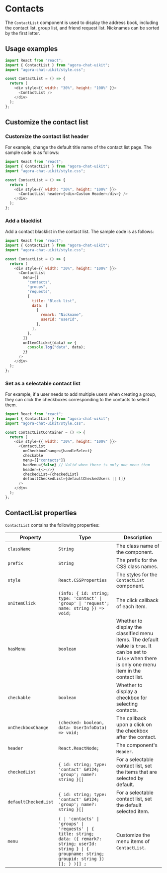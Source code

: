# Contacts

The `ContactList` component is used to display the address book, including the contact list, group list, and friend request list. Nicknames can be sorted by the first letter.

## Usage examples

```javascript
import React from "react";
import { ContactList } from "agora-chat-uikit";
import "agora-chat-uikit/style.css";

const ContactList = () => {
  return (
    <div style={{ width: "30%", height: "100%" }}>
      <ContactList />
    </div>
  );
};
```

## Customize the contact list

### Customize the contact list header

For example, change the default title name of the contact list page. The sample code is as follows:

```javascript
import React from "react";
import { ContactList } from "agora-chat-uikit";
import "agora-chat-uikit/style.css";

const ContactList = () => {
  return (
    <div style={{ width: "30%", height: "100%" }}>
      <ContactList header={<div>Custom Header</div>} />
    </div>
  );
};
```

### Add a blacklist 

Add a contact blacklist in the contact list. The sample code is as follows:

```javascript
import React from "react";
import { ContactList } from "agora-chat-uikit";
import "agora-chat-uikit/style.css";

const ContactList = () => {
  return (
    <div style={{ width: "30%", height: "100%" }}>
      <ContactList
        menu={[
          "contacts",
          "groups",
          "requests",
          {
            title: "Block list",
            data: [
              {
                remark: "Nickname",
                userId: "userId",
              },
            ],
          },
        ]}
        onItemClick={(data) => {
          console.log("data", data);
        }}
      />
    </div>
  );
};
```

### Set as a selectable contact list

For example, if a user needs to add multiple users when creating a group, they can click the checkboxes corresponding to the contacts to select them.

```javascript
import React from "react";
import { ContactList } from "agora-chat-uikit";
import "agora-chat-uikit/style.css";

const ContactListContainer = () => {
  return (
    <div style={{ width: "30%", height: "100%" }}>
      <ContactList
        onCheckboxChange={handleSelect}
        checkable
        menu={["contacts"]}
        hasMenu={false} // Valid when there is only one menu item
        header={<></>}
        checkedList={checkedList}
        defaultCheckedList={defaultCheckedUsers || []}
      />
    </div>
  );
};
```

## ContactList properties

`ContactList` contains the following properties:

| Property | Type | Description |
|---|---|---|
| `className` | `String` | The class name of the component. |
| `prefix` | `String` | The prefix for the CSS class names. |
| `style` | `React.CSSProperties` | The styles for the `ContactList` component. |
| `onItemClick` | <code>(info: { id: string; type: 'contact' &#124; 'group' &#124; 'request'; name: string }) => void;</code> | The click callback of each item. |
| `hasMenu` | `boolean` | Whether to display the classified menu items. The default value is `true`. It can be set to `false` when there is only one menu item in the contact list. |
| `checkable` | `boolean` | Whether to display a checkbox for selecting contacts. | 
| `onCheckboxChange` | `(checked: boolean, data: UserInfoData) => void;` | The callback upon a click on the checkbox after the contact. |
| `header` | `React.ReactNode;` | The component's `Header`. |
| `checkedList` | `{ id: string; type: 'contact' &#124; 'group'; name?: string }[]` | For a selectable contact list, set the items that are selected by default. | 
| `defaultCheckedList` | `{ id: string; type: 'contact' &#124; 'group'; name?: string }[]` | For a selectable contact list, set the default selected item. |
| `menu` | <code>( &#124; 'contacts' &#124; 'groups' &#124; 'requests' &#124; { title: string; data: ({ remark?: string; userId: string } &#124; { groupname: string; groupid: string })[]; } )[] ;</code> | Customize the menu items of `ContactList`. |
